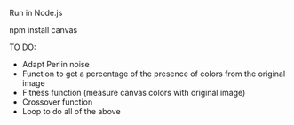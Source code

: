 Run in Node.js

npm install canvas

TO DO:

- Adapt Perlin noise
- Function to get a percentage of the presence of colors from the original image
- Fitness function (measure canvas colors with original image)
- Crossover function
- Loop to do all of the above
